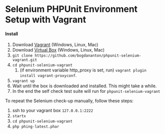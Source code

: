 # Selenium PHPUnit Environment Setup with Vagrant

#### Install

1. Download [Vagrant](https://www.vagrantup.com/downloads.html) (Windows, Linux, Mac)
1. Download [Virtual Box](https://www.virtualbox.org/wiki/Downloads) (Windows, Linux, Mac)
1. `git clone https://github.com/bogdananton/phpunit-selenium-vagrant.git`
1. `cd phpunit-selenium-vagrant`
    1. (if environment variable http_proxy is set, run) `vagrant plugin install vagrant-proxyconf`.
1. `vagrant up`
1. Wait until the box is downloaded and installed. This might take a while.
1. In the end the self check test suite will run for `phpunit-selenium-vagrant`

To repeat the Selenium check-up manually, follow these steps:

1. ssh to your vagrant box `127.0.0.1:2222`
1. `startx`
1. `cd phpunit-selenium-vagrant`
1. `php phing-latest.phar`
